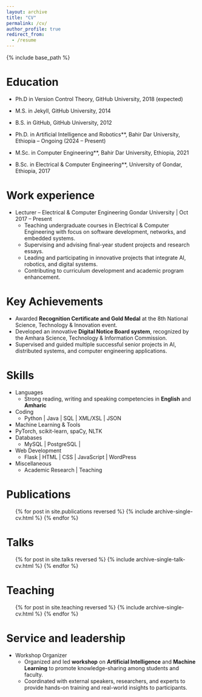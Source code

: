 ```yaml
---
layout: archive
title: "CV"
permalink: /cv/
author_profile: true
redirect_from:
  - /resume
---
```


{% include base_path %}

Education
======
* Ph.D in Version Control Theory, GitHub University, 2018 (expected)
* M.S. in Jekyll, GitHub University, 2014
* B.S. in GitHub, GitHub University, 2012

* Ph.D. in Artificial Intelligence and Robotics**, Bahir Dar University, Ethiopia – Ongoing (2024 – Present)
* M.Sc. in Computer Engineering**, Bahir Dar University, Ethiopia, 2021
* B.Sc. in Electrical & Computer Engineering**, University of Gondar, Ethiopia, 2017

Work experience
======
* Lecturer – Electrical & Computer Engineering  Gondar University | Oct 2017 – Present
   * Teaching undergraduate courses in Electrical & Computer Engineering with focus on software development, networks, and embedded systems.
   * Supervising and advising final-year student projects and research essays.
   * Leading and participating in innovative projects that integrate AI, robotics, and digital systems.
   * Contributing to curriculum development and academic program enhancement.  

Key Achievements
======
*  Awarded **Recognition Certificate and Gold Medal** at the 8th National Science, Technology & Innovation event.  
*  Developed an innovative **Digital Notice Board system**, recognized by the Amhara Science, Technology & Information Commission.  
*  Supervised and guided multiple successful senior projects in AI, distributed systems, and computer engineering applications.  

Skills
======
* Languages
  * Strong reading, writing and speaking competencies in **English** and **Amharic**   
* Coding  
  * Python | Java | SQL | XML/XSL | JSON  
*  Machine Learning & Tools  
  * PyTorch, scikit-learn, spaCy, NLTK
* Databases  
  * MySQL | PostgreSQL |  
* Web Development  
  * Flask | HTML | CSS | JavaScript | WordPress  
* Miscellaneous  
  * Academic Research | Teaching  

Publications
======
  <ul>{% for post in site.publications reversed %}
    {% include archive-single-cv.html %}
  {% endfor %}</ul>
  
Talks
======
  <ul>{% for post in site.talks reversed %}
    {% include archive-single-talk-cv.html  %}
  {% endfor %}</ul>
  
Teaching
======
  <ul>{% for post in site.teaching reversed %}
    {% include archive-single-cv.html %}
  {% endfor %}</ul>
  
Service and leadership
======
* Workshop Organizer
   * Organized and led **workshop** on **Artificial Intelligence** and **Machine Learning** to promote knowledge-sharing among students and faculty.
   * Coordinated with external speakers, researchers, and experts to provide hands-on training and real-world insights to participants.

